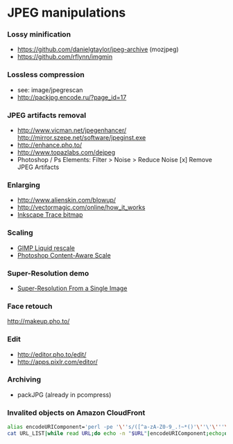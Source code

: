 # JPEG manipulations

### Lossy minification

- https://github.com/danielgtaylor/jpeg-archive (mozjpeg)
- https://github.com/rflynn/imgmin

### Lossless compression

- see: image/jpegrescan
- http://packjpg.encode.ru/?page_id=17

### JPEG artifacts removal

- http://www.vicman.net/jpegenhancer/ http://mirror.szepe.net/software/jpeginst.exe
- http://enhance.pho.to/
- http://www.topazlabs.com/dejpeg
- Photoshop / Ps Elements: Filter > Noise > Reduce Noise  [x] Remove JPEG Artifacts

### Enlarging

- http://www.alienskin.com/blowup/
- http://vectormagic.com/online/how_it_works
- [Inkscape Trace bitmap](https://inkscape.org/doc/tracing/tutorial-tracing.html)

### Scaling

- [GIMP Liquid rescale](http://liquidrescale.wikidot.com/)
- [Photoshop Content-Aware Scale](https://helpx.adobe.com/photoshop/using/content-aware-scaling.html)

### Super-Resolution demo

- [Super-Resolution From a Single Image](http://www.wisdom.weizmann.ac.il/~vision/SingleImageSR.html)

### Face retouch

http://makeup.pho.to/

### Edit

- http://editor.pho.to/edit/
- http://apps.pixlr.com/editor/

### Archiving

- packJPG (already in pcompress)

### Invalited objects on Amazon CloudFront

```bash
alias encodeURIComponent='perl -pe '\''s/([^a-zA-Z0-9_.!~*()'\''\'\'''\''-])/sprintf("%%%02X",ord($1))/ge'\'
cat URL_LIST|while read URL;do echo -n "$URL"|encodeURIComponent;echo;done|sed 's/%2F/\//g'
```